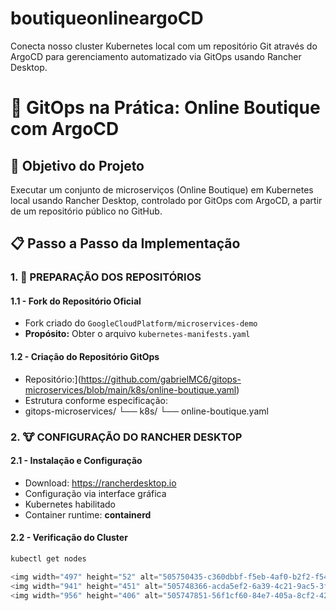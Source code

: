 # boutiqueonlineargoCD
Conecta nosso cluster Kubernetes local com um repositório Git através do ArgoCD para gerenciamento automatizado via GitOps usando Rancher Desktop.
# 🚀 GitOps na Prática: Online Boutique com ArgoCD

## 🎯 Objetivo do Projeto
Executar um conjunto de microserviços (Online Boutique) em Kubernetes local usando Rancher Desktop, controlado por GitOps com ArgoCD, a partir de um repositório público no GitHub.



## 📋 Passo a Passo da Implementação

### 1. 📁 PREPARAÇÃO DOS REPOSITÓRIOS

#### 1.1 - Fork do Repositório Oficial
- Fork criado do `GoogleCloudPlatform/microservices-demo`
- **Propósito:** Obter o arquivo `kubernetes-manifests.yaml`

#### 1.2 - Criação do Repositório GitOps
- Repositório:](https://github.com/gabrielMC6/gitops-microservices/blob/main/k8s/online-boutique.yaml)
- Estrutura conforme especificação:
- gitops-microservices/
└── k8s/
└── online-boutique.yaml


### 2. 🐮 CONFIGURAÇÃO DO RANCHER DESKTOP

#### 2.1 - Instalação e Configuração
- Download: https://rancherdesktop.io
- Configuração via interface gráfica
- Kubernetes habilitado
- Container runtime: **containerd**

#### 2.2 - Verificação do Cluster
```powershell
kubectl get nodes

<img width="497" height="52" alt="505750435-c360dbbf-f5eb-4af0-b2f2-f54c33f80653" src="https://github.com/user-attachments/assets/1b1cec58-a058-4bb4-a29d-e24d0b77e635" />
<img width="941" height="451" alt="505748366-acda5ef2-6a39-4c21-9ac5-3f98b0db4193" src="https://github.com/user-attachments/assets/4ab24f32-fa33-48dd-8b5a-707dee059702" />
<img width="956" height="406" alt="505747851-56f1cf60-84e7-405a-8cf2-423214c2d117" src="https://github.com/user-attachments/assets/682fa3f9-4c3b-4c7b-8bde-c2e8dd45d3a3" />

